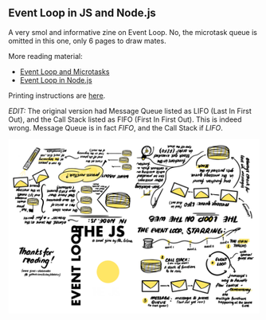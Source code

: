 ## Event Loop in JS and Node.js

A very smol and informative zine on Event Loop. No, the microtask queue is omitted in this one, only 6 pages to draw mates.

More reading material:
- [Event Loop and Microtasks](https://jakearchibald.com/2015/tasks-microtasks-queues-and-schedule)
- [Event Loop in Node.js](https://nodejs.org/en/docs/guides/event-loop-timers-and-nexttick/)

Printing instructions are [here](./instructions.md).

_EDIT:_ The original version had Message Queue listed as LIFO (Last In First Out), and the Call Stack listed as FIFO (First In First Out). This is indeed wrong. Message Queue is in fact *FIFO*, and the Call Stack if *LIFO*.

![js event loop](./img/js-event-loop.png)
